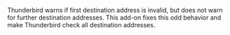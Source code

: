 Thunderbird warns if first destination address is invalid, but does not warn for further destination addresses. This add-on fixes this odd behavior and make Thunderbird check all destination addresses.

